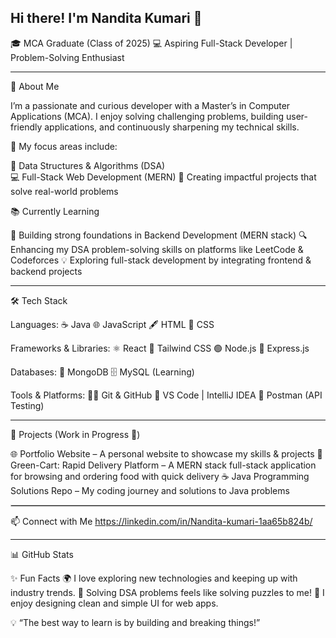 ## Hi there! I'm Nandita Kumari 👋

🎓 MCA Graduate (Class of 2025)
💻 Aspiring Full-Stack Developer | Problem-Solving Enthusiast

<hr />


🚀 About Me

I’m a passionate and curious developer with a Master’s in Computer Applications (MCA). I enjoy solving challenging problems, building user-friendly applications, and continuously sharpening my technical skills.


🌟 My focus areas include:

📘 Data Structures & Algorithms (DSA) <br/>
💻 Full-Stack Web Development (MERN)
🚀 Creating impactful projects that solve real-world problems



📚 Currently Learning

🌱 Building strong foundations in Backend Development (MERN stack)
🔍 Enhancing my DSA problem-solving skills on platforms like LeetCode & Codeforces
💡 Exploring full-stack development by integrating frontend & backend projects

<hr/>

🛠️ Tech Stack

Languages:
☕ Java
🌐 JavaScript
🖋️ HTML
🎨 CSS

Frameworks & Libraries:
⚛️ React
🎀 Tailwind CSS
🟢 Node.js
🚂 Express.js

Databases:
🍃 MongoDB
🗄️ MySQL (Learning)

Tools & Platforms:
🧑‍💻 Git & GitHub
📝 VS Code | IntelliJ IDEA
🧪 Postman (API Testing)

<hr/>

📂 Projects (Work in Progress 🚧)

🌐 Portfolio Website – A personal website to showcase my skills & projects
🛒 Green-Cart: Rapid Delivery Platform – A MERN stack full-stack application for browsing and ordering food with quick delivery
☕ Java Programming Solutions Repo – My coding journey and solutions to Java problems

<hr style="border: 1px solid #ccc;" />

📫 Connect with Me
 https://linkedin.com/in/Nandita-kumari-1aa65b824b/

<hr />
 
📊 GitHub Stats

✨ Fun Facts
🌍 I love exploring new technologies and keeping up with industry trends.
🧩 Solving DSA problems feels like solving puzzles to me!
🎨 I enjoy designing clean and simple UI for web apps.

💡 “The best way to learn is by building and breaking things!”


